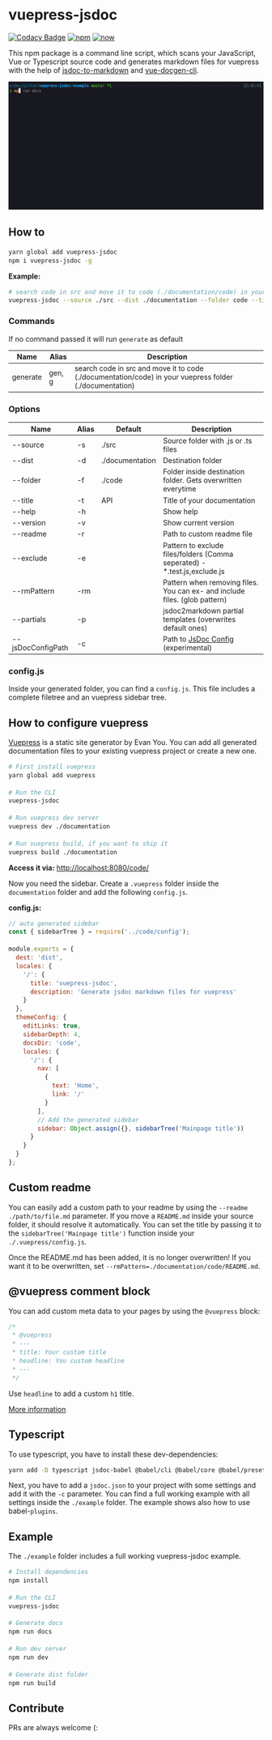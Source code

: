 # vuepress-jsdoc

[![Codacy Badge](https://api.codacy.com/project/badge/Grade/9ec565a85a134df2a0f6bdf905e438d4)](https://app.codacy.com/app/ph1p/vuepress-jsdoc?utm_source=github.com&utm_medium=referral&utm_content=ph1p/vuepress-jsdoc&utm_campaign=Badge_Grade_Settings)
[![npm](https://img.shields.io/npm/v/vuepress-jsdoc.svg)](https://www.npmjs.com/package/vuepress-jsdoc)
[![now](https://img.shields.io/badge/now-demo-black)](https://vuepress-jsdoc-example.now.sh)

This npm package is a command line script, which scans your JavaScript, Vue or Typescript source code and generates markdown files for vuepress with the help of [jsdoc-to-markdown](https://github.com/jsdoc2md/jsdoc-to-markdown) and [vue-docgen-cli](https://github.com/vue-styleguidist/vue-styleguidist/tree/dev/packages/vue-docgen-cli).

![CLI ./example](/example/img/cli.gif)

## How to

```bash
yarn global add vuepress-jsdoc
npm i vuepress-jsdoc -g
```

**Example:**

```bash
# search code in src and move it to code (./documentation/code) in your vuepress folder (./documentation)
vuepress-jsdoc --source ./src --dist ./documentation --folder code --title API --exclude *.test.js,exclude.js
```

### Commands

If no command passed it will run `generate` as default

| Name     | Alias  | Description                                                                                             |
| -------- | ------ | ------------------------------------------------------------------------------------------------------- |
| generate | gen, g | search code in src and move it to code (./documentation/code) in your vuepress folder (./documentation) |

### Options

| Name              | Alias | Default         | Description                                                                                                                                           |
| ----------------- | ----- | --------------- | ----------------------------------------------------------------------------------------------------------------------------------------------------- |
| --source          | -s    | ./src           | Source folder with .js or .ts files                                                                                                                   |
| --dist            | -d    | ./documentation | Destination folder                                                                                                                                    |
| --folder          | -f    | ./code          | Folder inside destination folder. Gets overwritten everytime                                                                                          |
| --title           | -t    | API             | Title of your documentation                                                                                                                           |
| --help            | -h    |                 | Show help                                                                                                                                             |
| --version         | -v    |                 | Show current version                                                                                                                                  |
| --readme          | -r    |                 | Path to custom readme file                                                                                                                            |
| --exclude         | -e    |                 | Pattern to exclude files/folders (Comma seperated) - \*.test.js,exclude.js                                                                            |
| --rmPattern       | -rm   |                 | Pattern when removing files. You can ex- and include files. (glob pattern)                                                                            |
| --partials        | -p    |                 | jsdoc2markdown partial templates (overwrites default ones)                                                                                            |
| --jsDocConfigPath | -c    |                 | Path to [JsDoc Config](http://usejsdoc.org/about-configuring-jsdoc.html) (experimental)                                                               |

### config.js

Inside your generated folder, you can find a `config.js`.
This file includes a complete filetree and an vuepress sidebar tree.

## How to configure vuepress

[Vuepress](https://vuepress.vuejs.org/) is a static site generator by Evan You.
You can add all generated documentation files to your existing vuepress project or create a new one.

```bash
# First install vuepress
yarn global add vuepress

# Run the CLI
vuepress-jsdoc

# Run vuepress dev server
vuepress dev ./documentation

# Run vuepress build, if you want to ship it
vuepress build ./documentation
```

**Access it via:** [http://localhost:8080/code/](http://localhost:8080/code/)

Now you need the sidebar.
Create a `.vuepress` folder inside the `documentation` folder and add the following `config.js`.

**config.js:**

```javascript
// auto generated sidebar
const { sidebarTree } = require('../code/config');

module.exports = {
  dest: 'dist',
  locales: {
    '/': {
      title: 'vuepress-jsdoc',
      description: 'Generate jsdoc markdown files for vuepress'
    }
  },
  themeConfig: {
    editLinks: true,
    sidebarDepth: 4,
    docsDir: 'code',
    locales: {
      '/': {
        nav: [
          {
            text: 'Home',
            link: '/'
          }
        ],
        // Add the generated sidebar
        sidebar: Object.assign({}, sidebarTree('Mainpage title'))
      }
    }
  }
};
```

## Custom readme

You can easily add a custom path to your readme by using the `--readme ./path/to/file.md` parameter. If you move a `README.md` inside your source folder, it should resolve it automatically.
You can set the title by passing it to the `sidebarTree('Mainpage title')` function inside your `./.vuepress/config.js`.

Once the README.md has been added, it is no longer overwritten!
If you want it to be overwritten, set `--rmPattern=./documentation/code/README.md`.

## @vuepress comment block

You can add custom meta data to your pages by using the `@vuepress` block:

```javascript
/*
 * @vuepress
 * ---
 * title: Your custom title
 * headline: You custom headline
 * ---
 */
```

Use `headline` to add a custom `h1` title.

[More information](https://vuepress.vuejs.org/guide/markdown.html#front-matter)

## Typescript

To use typescript, you have to install these dev-dependencies:

```bash
yarn add -D typescript jsdoc-babel @babel/cli @babel/core @babel/preset-env @babel/preset-typescript jsdoc-to-markdown
```

Next, you have to add a `jsdoc.json` to your project with some settings and add it with the `-c` parameter.
You can find a full working example with all settings inside the `./example` folder.
The example shows also how to use babel-`plugins`.

## Example

The `./example` folder includes a full working vuepress-jsdoc example.

```bash
# Install dependencies
npm install

# Run the CLI
vuepress-jsdoc

# Generate docs
npm run docs

# Run dev server
npm run dev

# Generate dist folder
npm run build
```

## Contribute

PRs are always welcome (:
